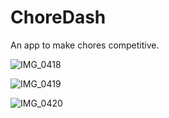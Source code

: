 # ChoreDash
An app to make chores competitive.



![IMG_0418](https://user-images.githubusercontent.com/100565698/236615931-e77e22f2-e7e3-4a84-9408-7b9108bd3968.PNG)



![IMG_0419](https://user-images.githubusercontent.com/100565698/236615915-6044c0b5-5d5c-4055-bd4d-9e5707e8fab0.PNG)


![IMG_0420](https://user-images.githubusercontent.com/100565698/236615901-40216cd0-2b87-4e74-8fd8-47b68cfd40cb.PNG)
